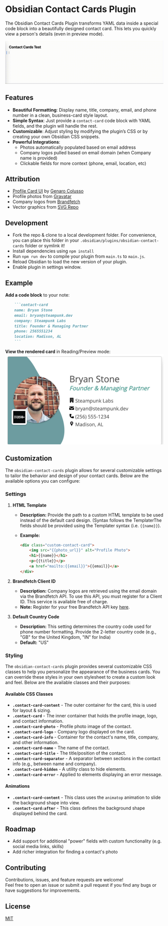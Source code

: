 # Obsidian Contact Cards Plugin

The Obsidian Contact Cards Plugin transforms YAML data inside a special code block into a beautifully designed contact card. This lets you quickly view a person's details (even in preview mode).

![Example](example.gif)

## Features

- **Beautiful Formatting**: Display name, title, company, email, and phone number in a clean, business-card style layout.
- **Simple Syntax**: Just provide a `contact-card` code block with YAML fields, and the plugin will handle the rest.
- **Customizable**: Adjust styling by modifying the plugin’s CSS or by creating your own Obsidian CSS snippets.
- **Powerful Integrations**:
  - Photos automatically populated based on email address
  - Company logos pulled based on email domain (when Company name is provided)
  - Clickable fields for more context (phone, email, location, etc)

## Attribution

- [Profile Card UI](https://codepen.io/genarocolusso/pen/xONEXg) by [Genaro Colusso](https://codepen.io/genarocolusso)
- Profile photos from [Gravatar](https://gravatar.com/)
- Company logos from [Brandfetch](https://brandfetch.com)
- Vector graphics from [SVG Repo](https://www.svgrepo.com)

## Development

- Fork the repo & clone to a local development folder. For convenience, you can place this folder in your `.obsidian/plugins/obsidian-contact-cards` folder or symlink it!
- Install dependencies using `npm install`
- Run `npm run dev` to compile your plugin from `main.ts` to `main.js`.
- Reload Obsidian to load the new version of your plugin.
- Enable plugin in settings window.

## Example

**Add a code block** to your note:

```md
    ```contact-card
    name: Bryan Stone
    email: bryan@steampunk.dev
    company: Steampunk Labs
    title: Founder & Managing Partner
    phone: 2565551234
    location: Madison, AL
    ```    
```

**View the rendered card** in Reading/Preview mode:
![Sample Card](sample_card.png)

## Customization

The `obsidian-contact-cards` plugin allows for several customizable settings to tailor the behavior and design of your contact cards. Below are the available options you can configure:

### Settings

1. **HTML Template**
   - **Description:** Provide the path to a custom HTML template to be used instead of the default card design. (Syntax follows the TemplaterThe fields should be provided using the Templater syntax (i.e. `{{name}}`).
   - **Example:**

     ```html
     <div class="custom-contact-card">
         <img src="{{photo_url}}" alt="Profile Photo">
         <h1>{{name}}</h1>
         <p>{{title}}</p>
         <a href="mailto:{{email}}">{{email}}</a>
     </div>
     ```

2. **Brandfetch Client ID**
   - **Description:** Company logos are retrieved using the email domain via the Brandfetch API. To use this API, you must register for a Client ID. This service is available free of charge.
   - **Note:** Register for your free Brandfetch API key [here](https://brandfetch.io/).

3. **Default Country Code**
   - **Description:** This setting determines the country code used for phone number formatting. Provide the 2-letter country code (e.g., "GB" for the United Kingdom, "IN" for India)
   - **Default:** "US"

### Styling

The `obsidian-contact-cards` plugin provides several customizable CSS classes to help you personalize the appearance of the business cards. You can override these styles in your own stylesheet to create a custom look and feel. Below are the available classes and their purposes:

#### Available CSS Classes

- **`.contact-card-content`** - The outer container for the card, this is used for layout & sizing.
- **`.contact-card`** - The inner container that holds the profile image, logo, and contact information.
- **`.contact-card-photo`** - Profile photo image of the contact.
- **`.contact-card-logo`** - Company logo displayed on the card.
- **`.contact-card-info`** - Container for the contact's name, title, company, and other information.
- **`.contact-card-name`** - The name of the contact.
- **`.contact-card-title`** - The title/position of the contact.
- **`.contact-card-separator`** - A separator between sections in the contact info (e.g., between name and company).
- **`.contact-card-hidden`** - A utility class to hide elements.
- **`.contact-card-error`** - Applied to elements displaying an error message.

#### Animations

- **`.contact-card-content`** - This class uses the `animatop` animation to slide the background shape into view.
- **`.contact-card:after`** - This class defines the background shape displayed behind the card.

## Roadmap

- Add support for additional "power" fields with custom functionality (e.g. social media links, skills)
- Add richer integration for finding a contact's photo

## Contributing

Contributions, issues, and feature requests are welcome!  
Feel free to open an issue or submit a pull request if you find any bugs or have suggestions for improvements.

## License

[MIT](LICENSE)
